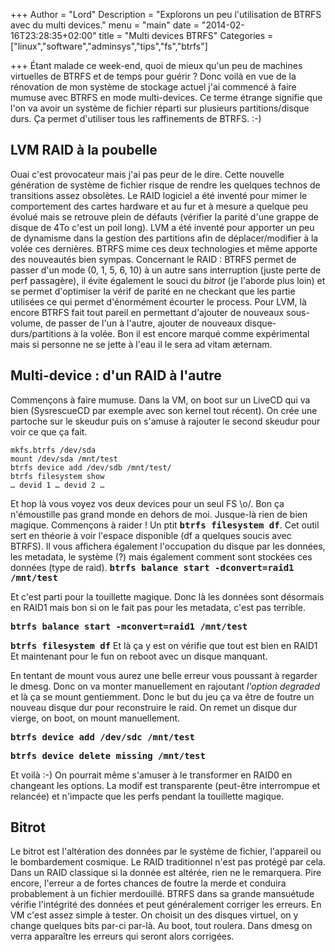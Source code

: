 +++
Author = "Lord"
Description = "Explorons un peu l'utilisation de BTRFS avec du multi devices."
menu = "main"
date = "2014-02-16T23:28:35+02:00"
title = "Multi devices BTRFS"
Categories = ["linux","software","adminsys","tips","fs","btrfs"]

+++
Étant malade ce week-end, quoi de mieux qu'un peu de machines virtuelles de BTRFS et de temps pour guérir ?
Donc voilà en vue de la rénovation de mon système de stockage actuel j'ai commencé à faire mumuse avec BTRFS en mode multi-devices.
Ce terme étrange signifie que l'on va avoir un système de fichier réparti sur plusieurs partitions/disque durs.
Ça permet d'utiliser tous les raffinements de BTRFS.
:-)

## LVM RAID à la poubelle
Ouai c'est provocateur mais j'ai pas peur de le dire.
Cette nouvelle génération de système de fichier risque de rendre les quelques technos de transitions assez obsolètes.
Le RAID logiciel a été inventé pour mimer le comportement des cartes hardware et au fur et à mesure a quelque peu évolué mais se retrouve plein de défauts (vérifier la parité d'une grappe de disque de 4To c'est un poil long).
LVM a été inventé pour apporter un peu de dynamisme dans la gestion des partitions afin de déplacer/modifier à la volée ces dernières.
BTRFS mime ces deux technologies et même apporte des nouveautés bien sympas.
Concernant le RAID : BTRFS permet de passer d'un mode (0, 1, 5, 6, 10) à un autre sans interruption (juste perte de perf passagère), il évite également le souci du *bitrot* (je l'aborde plus loin) et se permet d'optimiser la vérif de parité en ne checkant que les partie utilisées ce qui permet d'énormément écourter le process.
Pour LVM, là encore BTRFS fait tout pareil en permettant d'ajouter de nouveaux sous-volume, de passer de l'un à l'autre, ajouter de nouveaux disque-durs/partitions à la volée.
Bon il est encore marqué comme expérimental mais si personne ne se jette à l'eau il le sera ad vitam æternam.

## Multi-device : d'un RAID à l'autre
Commençons à faire mumuse.
Dans la VM, on boot sur un LiveCD qui va bien (SysrescueCD par exemple avec son kernel tout récent).
On crée une partoche sur le skeudur puis on s'amuse à rajouter le second skeudur pour voir ce que ça fait.
```
mkfs.btrfs /dev/sda
mount /dev/sda /mnt/test
btrfs device add /dev/sdb /mnt/test/
btrfs filesystem show
… devid 1 … devid 2 …
```
Et hop là vous voyez vos deux devices pour un seul FS \o/.
Bon ça n'émoustille pas grand monde en dehors de moi.
Jusque-là rien de bien magique.
Commençons à raider ! Un ptit **<samp>btrfs filesystem df</samp>**.
Cet outil sert en théorie à voir l'espace disponible (df a quelques soucis avec BTRFS).
Il vous affichera également l'occupation du disque par les données, les metadata, le système (?) mais également comment sont stockées ces données (type de raid).
**<samp>btrfs balance start -dconvert=raid1 /mnt/test</samp>**

Et c'est parti pour la touillette magique.
Donc là les données sont désormais en RAID1 mais bon si on le fait pas pour les metadata, c'est pas terrible.

**<samp>btrfs balance start -mconvert=raid1 /mnt/test</samp>**

**<samp>btrfs filesystem df</samp>**
Et là ça y est on vérifie que tout est bien en RAID1
Et maintenant pour le fun on reboot avec un disque manquant.

En tentant de mount vous aurez une belle erreur vous poussant à regarder le dmesg.
Donc on va monter manuellement en rajoutant *l'option degraded* et là ça se mount gentiemment.
Donc le but du jeu ça va être de foutre un nouveau disque dur pour reconstruire le raid.
On remet un disque dur vierge, on boot, on mount manuellement.

**<samp>btrfs device add /dev/sdc /mnt/test</samp>**

**<samp>btrfs device delete missing /mnt/test</samp>**

Et voilà :-) On pourrait même s'amuser à le transformer en RAID0 en changeant les options.
La modif est transparente (peut-être interrompue et relancée) et n'impacte que les perfs pendant la touillette magique.

## Bitrot
Le bitrot est l'altération des données par le système de fichier, l'appareil ou le bombardement cosmique.
Le RAID traditionnel n'est pas protégé par cela.
Dans un RAID classique si la donnée est altérée, rien ne le remarquera.
Pire encore, l'erreur a de fortes chances de foutre la merde et conduira probablement à un fichier merdouillé.
BTRFS dans sa grande mansuétude vérifie l'intégrité des données et peut généralement corriger les erreurs.
En VM c'est assez simple à tester.
On choisit un des disques virtuel, on y change quelques bits par-ci par-là.
Au boot, tout roulera.
Dans dmesg on verra apparaître les erreurs qui seront alors corrigées.

